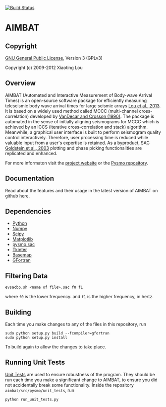 [![Build Status](https://travis-ci.org/pysmo/aimbat.svg?branch=master)](https://travis-ci.org/pysmo/aimbat)

AIMBAT 
======
 
Copyright
---------
[GNU General Public License](http://www.gnu.org/licenses/gpl.html), Version 3 (GPLv3) 

Copyright (c) 2009-2012 Xiaoting Lou


Overview
--------
AIMBAT (Automated and Interactive Measurement of Body-wave Arrival Times) is an open-source software package for efficiently measuring teleseismic body wave arrival times for large seismic arrays [Lou et al., 2013](http://www.earth.northwestern.edu/~xlou/aimbat_files/Lou_etal_2013_SRL_AIMBAT.pdf). It is 
based on a widely used method called MCCC (multi-channel cross-correlation) developed by [VanDecar and Crosson (1990)](http://bssa.geoscienceworld.org/content/80/1/150.abstract). The package is automated in the sense of initially aligning seismograms for MCCC which is achieved by an ICCS (iterative cross-correlation and stack) algorithm. Meanwhile, a graphical user interface is built to perform seismogram quality control interactively. Therefore, user processing time is reduced while valuable input from a user's expertise is retained. As a byproduct, SAC [Goldstein et al., 2003](http://oasis.crs.inogs.it/static/doc/GoldsteinEtAl_2003_iaspei_sac.pdf) plotting and phase picking functionalities are replicated and enhanced.

For more informaton visit the [project website](http://www.earth.northwestern.edu/~xlou/aimbat.html) or the [Pysmo repository](https://github.com/pysmo).

Documentation
-------------
Read about the features and their usage in the latest version of AIMBAT on github [here](http://aimbat.readthedocs.org/en/latest/index.html).

Dependencies
------------
* [Python](http://www.python.org/)
* [Numpy](http://www.numpy.org/)
* [Scipy](http://www.scipy.org/)
* [Matplotlib](http://matplotlib.org/)
* [pysmo.sac](https://github.com/pysmo/sac)
* [Tkinter](https://wiki.python.org/moin/TkInter)
* [Basemap](http://matplotlib.org/basemap/index.html)
* [GFortran](https://gcc.gnu.org/wiki/GFortranBinaries)

Filtering Data
--------------
	evsacbp.sh <name of file>.sac f0 f1
where `f0` is the lower frequency. and `f1` is the higher frequency, in hertz.

Building
--------

Each time you make changes to any of the files in this repository, run

	sudo python setup.py build --fcompiler=gfortran
	sudo python setup.py install
	
To build again to allow the changes to take place.

Running Unit Tests
------------------
[Unit Tests](https://docs.python.org/2/library/unittest.html#) are used to ensure robustness of the program. They should be run each time you make a significant change to AIMBAT, to ensure you did not accidentally break some functionality. Inside the repository ``aimbat/src/pysmo/unit_tests``, run

	python run_unit_tests.py



